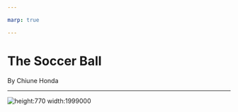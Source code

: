 ```yaml
---

marp: true

---
```


# The Soccer Ball



By Chiune Honda

---

![height:770 width:1999000](https://memes.co.in/memes/update/uploads/2021/04/maxresdefault-6-950x500.jpg)